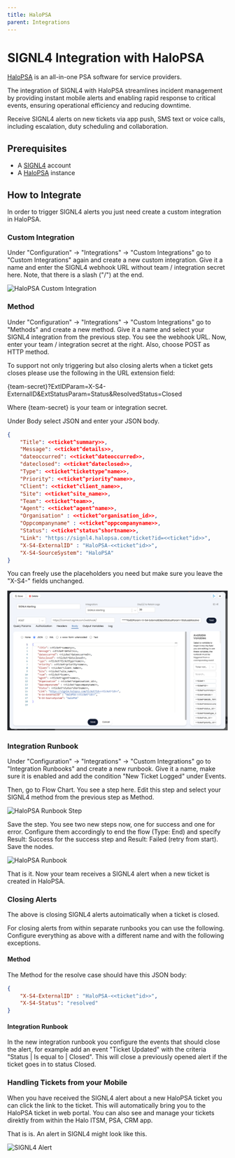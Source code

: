 ```yaml
---
title: HaloPSA
parent: Integrations
---
```


# SIGNL4 Integration with HaloPSA

[HaloPSA](https://halopsa.com/) is an all-in-one PSA software for service providers.

The integration of SIGNL4 with HaloPSA streamlines incident management by providing instant mobile alerts and enabling rapid response to critical events, ensuring operational efficiency and reducing downtime.

Receive SIGNL4 alerts on new tickets via app push, SMS text or voice calls, including escalation, duty scheduling and collaboration.

## Prerequisites

- A [SIGNL4](https://www.signl4.com/) account
- A [HaloPSA](https://halopsa.com/) instance

## How to Integrate

In order to trigger SIGNL4 alerts you just need create a custom integration in HaloPSA.

### Custom Integration

Under "Configuration" -> "Integrations" -> "Custom Integrations" go to "Custom Integrations" again and create a new custom integration. Give it a name and enter the SIGNL4 webhook URL without team / integration secret here. Note, that there is a slash ("/") at the end.

![HaloPSA Custom Integration](halopsa-custom-integration.png)

### Method

Under "Configuration" -> "Integrations" -> "Custom Integrations" go to "Methods" and create a new method. Give it a name and select your SIGNL4 integration from the previous step. You see the webhook URL. Now, enter your team / integration secret at the right. Also, choose POST as HTTP method.

To support not only triggering but also closing alerts when a ticket gets closes please use the following in the URL extension field:

{team-secret}?ExtIDParam=X-S4-ExternalID&ExtStatusParam=Status&ResolvedStatus=Closed

Where {team-secret} is your team or integration secret.

Under Body select JSON and enter your JSON body.

```json
{
    "Title": <<ticket^summary>>,
    "Message": <<ticket^details>>,
    "dateoccurred": <<ticket^dateoccurred>>,
    "dateclosed": <<ticket^dateclosed>>,
    "Type": <<ticket^tickettype^name>>,
    "Priority": <<ticket^priority^name>>,
    "Client": <<ticket^client_name>>,
    "Site": <<ticket^site_name>>,
    "Team": <<ticket^team>>,
    "Agent": <<ticket^agent^name>>,
    "Organisation" : <<ticket^organisation_id>>,
    "Oppcompanyname" : <<ticket^oppcompanyname>>,
    "Status": <<ticket^status^shortname>>,
    "Link": "https://signl4.halopsa.com/ticket?id=<<ticket^id>>",
    "X-S4-ExternalID" : "HaloPSA-<<ticket^id>>",
    "X-S4-SourceSystem": "HaloPSA"
}
```

You can freely use the placeholders you need but make sure you leave the "X-S4-" fields unchanged.

![HaloPSA Method](halopsa-method.png)


### Integration Runbook

Under "Configuration" -> "Integrations" -> "Custom Integrations" go to "Integration Runbooks" and create a new runbook. Give it a name, make sure it is enabled and add the condition "New Ticket Logged" under Events.

Then, go to Flow Chart. You see a step here. Edit this step and select your SIGNL4 method from the previous step as Method.

![HaloPSA Runbook Step](halopsa-runbook-step1.png)

Save the step. You see two new steps now, one for success and one for error. Configure them accordingly to end the flow (Type: End) and specify Result: Success for the success step and Result: Failed (retry from start). Save the nodes.

![HaloPSA Runbook](halopsa-method-flow.png)

That is it. Now your team receives a SIGNL4 alert when a new ticket is created in HaloPSA.

### Closing Alerts

The above is closing SIGNL4 alerts autoimatically when a ticket is closed.

For closing alerts from within separate runbooks you can use the following. Configure everything as above with a different name and with the following exceptions.

#### Method

The Method for the resolve case should have this JSON body:

```json
{
    "X-S4-ExternalID" : "HaloPSA-<<ticket^id>>",
    "X-S4-Status": "resolved"
}
```

#### Integration Runbook

In the new integration runbook you configure the events that should close the alert, for example add an event "Ticket Updated" with the criteria "Status | Is equal to | Closed". This will close a previously opened alert if the ticket goes in to status Closed.

### Handling Tickets from your Mobile

When you have received the SIGNL4 alert about a new HaloPSA ticket you can click the link to the ticket. This will automatically bring you to the HaloPSA ticket in web portal. You can also see and manage your tickets direktly from within the Halo ITSM, PSA, CRM app.

That is is. An alert in SIGNL4 might look like this.

![SIGNL4 Alert](signl4-halopsa.png)
 

